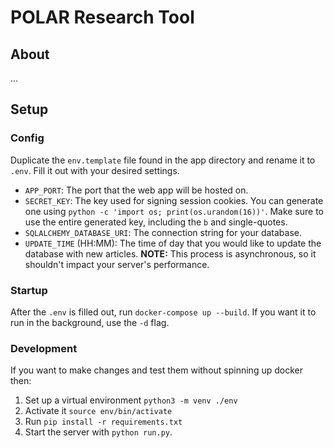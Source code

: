 # POLAR Research Tool

## About

...

## Setup

### Config

Duplicate the `env.template` file found in the app directory and rename it to `.env`. Fill it out with your desired settings.

- `APP_PORT`: The port that the web app will be hosted on.
- `SECRET_KEY`: The key used for signing session cookies. You can generate one using `python -c 'import os; print(os.urandom(16))'`. Make sure to use the entire generated key, including the `b` and single-quotes.
- `SQLALCHEMY_DATABASE_URI`: The connection string for your database.
- `UPDATE_TIME` (HH:MM): The time of day that you would like to update the database with new articles. **NOTE:** This process is asynchronous, so it shouldn't impact your server's performance.

### Startup

After the `.env` is filled out, run `docker-compose up --build`. If you want it to run in the background, use the `-d` flag.

### Development

If you want to make changes and test them without spinning up docker then:

1. Set up a virtual environment `python3 -m venv ./env`
2. Activate it `source env/bin/activate`
3. Run `pip install -r requirements.txt`
4. Start the server with `python run.py`.
